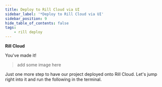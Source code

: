 ```yaml
---
title: Deploy to Rill Cloud via UI
sidebar_label: '*Deploy to Rill Cloud via UI'
sidebar_position: 9
hide_table_of_contents: false
tags:
    - rill deploy
---
```


**Rill Cloud**

You've made it! 
>add some image here

Just one more step to have our project deployed onto Rill Cloud. Let's jump right into it and run the following in the terminal.
